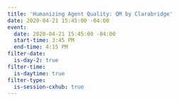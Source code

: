 ```yaml
---
title: 'Humanizing Agent Quality: QM by Clarabridge'
date: 2020-04-21 15:45:00 -04:00
event:
  date: 2020-04-21 15:45:00 -04:00
  start-time: 3:45 PM
  end-time: 4:15 PM
filter-date:
  is-day-2: true
filter-time:
  is-daytime: true
filter-type:
  is-session-cxhub: true
---
```


